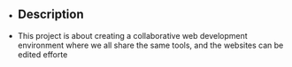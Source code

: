 - ## Description
- This project is about creating a collaborative web development environment where we all share the same tools, and the websites can be edited efforte